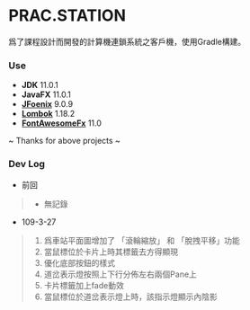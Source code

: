 # **PRAC.STATION**
爲了課程設計而開發的計算機連鎖系統之客戶機，使用Gradle構建。

### Use
  - **JDK** 11.0.1
  - **JavaFX** 11.0.1
  - **[JFoenix](https://github.com/jfoenixadmin/JFoenix)** 9.0.9
  - **[Lombok](https://github.com/rzwitserloot/lombok)** 1.18.2
  - **[FontAwesomeFx](https://bitbucket.org/Jerady/fontawesomefx)** 11.0

  ~ Thanks for above projects ~
  
### Dev Log
- 前回
> - 無記錄
    
- 109-3-27
> 1. 爲車站平面圖增加了 「滾輪縮放」 和 「脫拽平移」功能
> 2. 當鼠標位於卡片上時其標籤去方得顯現
> 3. 優化底部按鈕的樣式
> 4. 道岔表示燈按照上下行分佈左右兩個Pane上
> 5. 卡片標籤加上fade動效
> 6. 當鼠標位於道岔表示燈上時，該指示燈顯示內陰影
